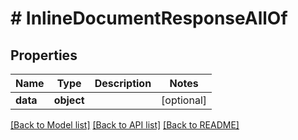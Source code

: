 # # InlineDocumentResponseAllOf

## Properties

Name | Type | Description | Notes
------------ | ------------- | ------------- | -------------
**data** | **object** |  | [optional] 

[[Back to Model list]](../../README.md#documentation-for-models) [[Back to API list]](../../README.md#documentation-for-api-endpoints) [[Back to README]](../../README.md)


